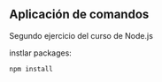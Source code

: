 ## Aplicación de comandos

Segundo ejercicio del curso de Node.js

instlar packages:
````
npm install
````